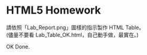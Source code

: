 # HTML5 Homework
請依照「Lab_Report.png」圖樣的指示製作 HTML Table。<br>
(儘量不要看 Lab_Table_OK.html，自己動手做，最實在。)

OK
Done.